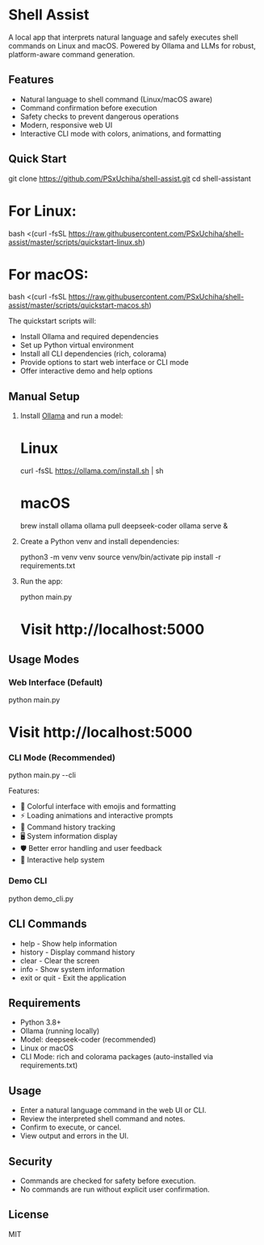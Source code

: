 # Shell Assist

A local app that interprets natural language and safely executes shell commands on Linux and macOS. Powered by Ollama and LLMs for robust, platform-aware command generation.

## Features
- Natural language to shell command (Linux/macOS aware)
- Command confirmation before execution
- Safety checks to prevent dangerous operations
- Modern, responsive web UI
- Interactive CLI mode with colors, animations, and formatting

## Quick Start


git clone https://github.com/PSxUchiha/shell-assist.git
cd shell-assistant
# For Linux:
bash <(curl -fsSL https://raw.githubusercontent.com/PSxUchiha/shell-assist/master/scripts/quickstart-linux.sh)
# For macOS:
bash <(curl -fsSL https://raw.githubusercontent.com/PSxUchiha/shell-assist/master/scripts/quickstart-macos.sh)


The quickstart scripts will:
- Install Ollama and required dependencies
- Set up Python virtual environment
- Install all CLI dependencies (rich, colorama)
- Provide options to start web interface or CLI mode
- Offer interactive demo and help options

## Manual Setup
1. Install [Ollama](https://ollama.com/download) and run a model:
   
   # Linux
   curl -fsSL https://ollama.com/install.sh | sh
   # macOS
   brew install ollama
   ollama pull deepseek-coder
   ollama serve &
   
2. Create a Python venv and install dependencies:
   
   python3 -m venv venv
   source venv/bin/activate
   pip install -r requirements.txt
   
3. Run the app:
   
   python main.py
   # Visit http://localhost:5000
   

## Usage Modes

### Web Interface (Default)

python main.py
# Visit http://localhost:5000


### CLI Mode (Recommended)

python main.py --cli

Features:
- 🎨 Colorful interface with emojis and formatting
- ⚡ Loading animations and interactive prompts
- 📝 Command history tracking
- 🖥️ System information display
- 🛡️ Better error handling and user feedback
- 🎯 Interactive help system

### Demo CLI

python demo_cli.py


## CLI Commands
- help - Show help information
- history - Display command history
- clear - Clear the screen
- info - Show system information
- exit or quit - Exit the application

## Requirements
- Python 3.8+
- Ollama (running locally)
- Model: deepseek-coder (recommended)
- Linux or macOS
- CLI Mode: rich and colorama packages (auto-installed via requirements.txt)

## Usage
- Enter a natural language command in the web UI or CLI.
- Review the interpreted shell command and notes.
- Confirm to execute, or cancel.
- View output and errors in the UI.

## Security
- Commands are checked for safety before execution.
- No commands are run without explicit user confirmation.

## License
MIT
